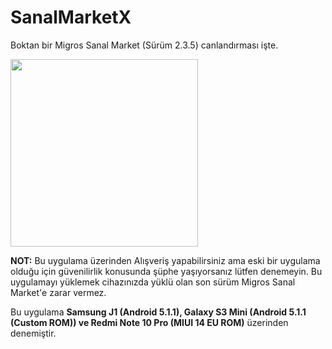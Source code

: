 # SanalMarketX
Boktan bir Migros Sanal Market (Sürüm 2.3.5) canlandırması işte.

<img src="https://i.ibb.co/ym944gHQ/Samsung-Galaxy-S-III-mini-1.png" height="300" /></a>

**NOT:** Bu uygulama üzerinden Alışveriş yapabilirsiniz ama eski bir uygulama olduğu için güvenilirlik konusunda şüphe yaşıyorsanız lütfen denemeyin.
Bu uygulamayı yüklemek cihazınızda yüklü olan son sürüm Migros Sanal Market'e zarar vermez.
 
Bu uygulama **Samsung J1 (Android 5.1.1), Galaxy S3 Mini (Android 5.1.1 (Custom ROM)) ve Redmi Note 10 Pro (MIUI 14 EU ROM)** üzerinden denemiştir. 


